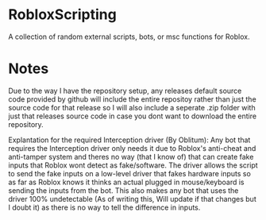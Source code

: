 # RobloxScripting
A collection of random external scripts, bots, or msc functions for Roblox.


# Notes

Due to the way I have the repository setup, any releases default source code provided by github will include the entire repositoy rather than just the source code for that release so I will also include a seperate .zip folder with just that releases source code in case you dont want to download the entire repository.

Explantation for the required Interception driver (By Oblitum):
Any bot that requires the Interception driver only needs it due to Roblox's anti-cheat and anti-tamper system and theres no way (that I know of) that can create fake inputs that Roblox wont detect as fake/software.
The driver allows the script to send the fake inputs on a low-level driver that fakes hardware inputs so as far as Roblox knows it thinks an actual plugged in mouse/keyboard is sending the inputs from the bot.
This also makes any bot that uses the driver 100% undetectable (As of writing this, Will update if that changes but I doubt it) as there is no way to tell the difference in inputs.

